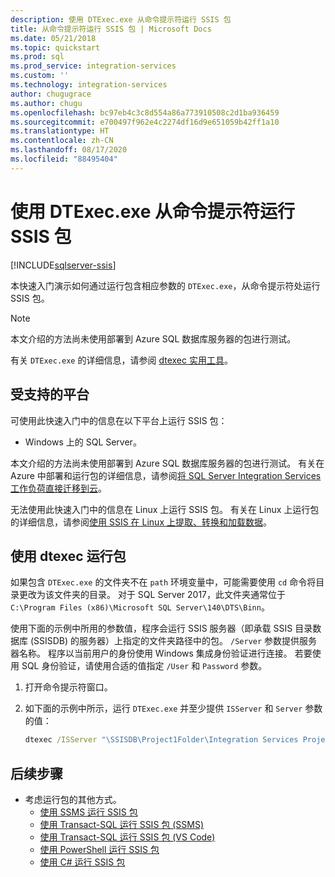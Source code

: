 ```yaml
---
description: 使用 DTExec.exe 从命令提示符运行 SSIS 包
title: 从命令提示符运行 SSIS 包 | Microsoft Docs
ms.date: 05/21/2018
ms.topic: quickstart
ms.prod: sql
ms.prod_service: integration-services
ms.custom: ''
ms.technology: integration-services
author: chugugrace
ms.author: chugu
ms.openlocfilehash: bc97eb4c3c8d554a86a773910508c2d1ba936459
ms.sourcegitcommit: e700497f962e4c2274df16d9e651059b42ff1a10
ms.translationtype: HT
ms.contentlocale: zh-CN
ms.lasthandoff: 08/17/2020
ms.locfileid: "88495404"
---
```

# <a name="run-an-ssis-package-from-the-command-prompt-with-dtexecexe"></a>使用 DTExec.exe 从命令提示符运行 SSIS 包

[!INCLUDE[sqlserver-ssis](../includes/applies-to-version/sqlserver-ssis.md)]


本快速入门演示如何通过运行包含相应参数的 `DTExec.exe`，从命令提示符处运行 SSIS 包。

> [!NOTE]
> 本文介绍的方法尚未使用部署到 Azure SQL 数据库服务器的包进行测试。

有关 `DTExec.exe` 的详细信息，请参阅 [dtexec 实用工具](https://docs.microsoft.com/sql/integration-services/packages/dtexec-utility)。

## <a name="supported-platforms"></a>受支持的平台

可使用此快速入门中的信息在以下平台上运行 SSIS 包：

-   Windows 上的 SQL Server。

本文介绍的方法尚未使用部署到 Azure SQL 数据库服务器的包进行测试。 有关在 Azure 中部署和运行包的详细信息，请参阅[将 SQL Server Integration Services 工作负荷直接迁移到云](lift-shift/ssis-azure-lift-shift-ssis-packages-overview.md)。

无法使用此快速入门中的信息在 Linux 上运行 SSIS 包。 有关在 Linux 上运行包的详细信息，请参阅[使用 SSIS 在 Linux 上提取、转换和加载数据](../linux/sql-server-linux-migrate-ssis.md)。

## <a name="run-a-package-with-dtexec"></a>使用 dtexec 运行包

如果包含 `DTExec.exe` 的文件夹不在 `path` 环境变量中，可能需要使用 `cd` 命令将目录更改为该文件夹的目录。 对于 SQL Server 2017，此文件夹通常位于 `C:\Program Files (x86)\Microsoft SQL Server\140\DTS\Binn`。

使用下面的示例中所用的参数值，程序会运行 SSIS 服务器（即承载 SSIS 目录数据库 (SSISDB) 的服务器）上指定的文件夹路径中的包。 `/Server` 参数提供服务器名称。 程序以当前用户的身份使用 Windows 集成身份验证进行连接。 若要使用 SQL 身份验证，请使用合适的值指定 `/User` 和 `Password` 参数。

1. 打开命令提示符窗口。

2. 如下面的示例中所示，运行 `DTExec.exe` 并至少提供 `ISServer` 和 `Server` 参数的值：

    ```cmd
    dtexec /ISServer "\SSISDB\Project1Folder\Integration Services Project1\Package.dtsx" /Server "localhost"
    ```

## <a name="next-steps"></a>后续步骤
- 考虑运行包的其他方式。
    - [使用 SSMS 运行 SSIS 包](./ssis-quickstart-run-ssms.md)
    - [使用 Transact-SQL 运行 SSIS 包 (SSMS)](./ssis-quickstart-run-tsql-ssms.md)
    - [使用 Transact-SQL 运行 SSIS 包 (VS Code)](ssis-quickstart-run-tsql-vscode.md)
    - [使用 PowerShell 运行 SSIS 包](ssis-quickstart-run-powershell.md)
    - [使用 C# 运行 SSIS 包](./ssis-quickstart-run-dotnet.md) 
